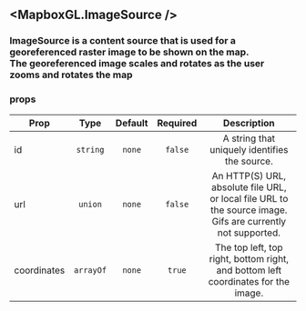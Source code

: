 ## <MapboxGL.ImageSource />
### ImageSource is a content source that is used for a georeferenced raster image to be shown on the map.<br/>The georeferenced image scales and rotates as the user zooms and rotates the map

### props
| Prop | Type | Default | Required | Description |
| ---- | :--: | :-----: | :------: | :----------: |
| id | `string` | `none` | `false` | A string that uniquely identifies the source. |
| url | `union` | `none` | `false` | An HTTP(S) URL, absolute file URL, or local file URL to the source image.<br/>Gifs are currently not supported. |
| coordinates | `arrayOf` | `none` | `true` | The top left, top right, bottom right, and bottom left coordinates for the image. |


